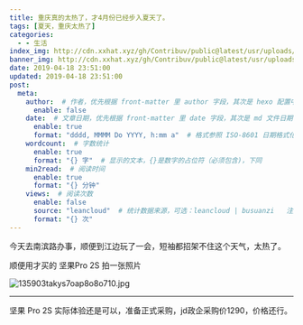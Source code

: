 ```yaml
---
title: 重庆真的太热了，才4月份已经步入夏天了。
tags: [夏天，重庆太热了]
categories:
  - - 生活
index_img: http://cdn.xxhat.xyz/gh/Contribuv/public@latest/usr/uploads/2019/04/3478272338.jpg
banner_img: http://cdn.xxhat.xyz/gh/Contribuv/public@latest/usr/uploads/2019/04/3478272338.jpg
date: 2019-04-18 23:51:00
updated: 2019-04-18 23:51:00
post:
  meta:
    author:  # 作者，优先根据 front-matter 里 author 字段，其次是 hexo 配置中 author 值
      enable: false
    date:  # 文章日期，优先根据 front-matter 里 date 字段，其次是 md 文件日期
      enable: true
      format: "dddd, MMMM Do YYYY, h:mm a"  # 格式参照 ISO-8601 日期格式化
    wordcount:  # 字数统计
      enable: true
      format: "{} 字"  # 显示的文本，{}是数字的占位符（必须包含)，下同
    min2read:  # 阅读时间
      enable: true
      format: "{} 分钟"
    views:  # 阅读次数
      enable: false
      source: "leancloud"  # 统计数据来源，可选：leancloud | busuanzi   注意不蒜子会间歇抽风
      format: "{} 次"
---
```


今天去南滨路办事，顺便到江边玩了一会，短袖都招架不住这个天气，太热了。

顺便用才买的 坚果Pro 2S 拍一张照片

![135903takys7oap8o8o710.jpg](http://cdn.xxhat.xyz/gh/Contribuv/public@latest/usr/uploads/2019/04/3478272338.jpg "135903takys7oap8o8o710.jpg")

* * *

坚果 Pro 2S 实际体验还是可以，准备正式采购，jd政企采购价1290，价格还行。
